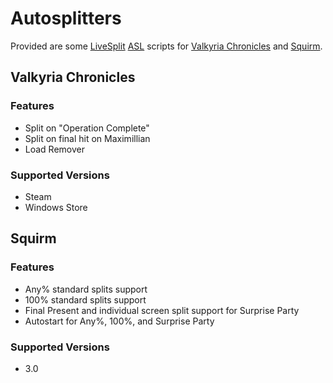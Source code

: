 # Autosplitters
Provided are some [LiveSplit](http://livesplit.github.io) [ASL](https://github.com/LiveSplit/LiveSplit/blob/master/Documentation/Auto-Splitters.md) scripts for [Valkyria Chronicles](https://www.speedrun.com/vc) and [Squirm](https://www.speedrun.com/squirm).

## Valkyria Chronicles
### Features
- Split on "Operation Complete"
- Split on final hit on Maximillian
- Load Remover

### Supported Versions
- Steam
- Windows Store

## Squirm
### Features
- Any% standard splits support
- 100% standard splits support
- Final Present and individual screen split support for Surprise Party
- Autostart for Any%, 100%, and Surprise Party

### Supported Versions
- 3.0

